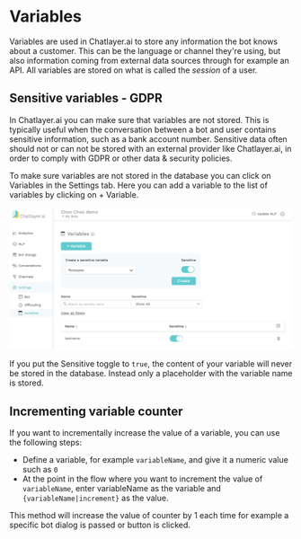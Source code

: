 # Variables

Variables are used in Chatlayer.ai to store any information the bot knows about a customer. This can be the language or channel they're using, but also information coming from external data sources through for example an API. All variables are stored on what is called the _session_ of a user.

## Sensitive variables - GDPR

In Chatlayer.ai you can make sure that variables are not stored. This is typically useful when the conversation between a bot and user contains sensitive information, such as a bank account number. Sensitive data often should not or can not be stored with an external provider like Chatlayer.ai, in order to comply with GDPR or other data & security policies.

To make sure variables are not stored in the database you can click on Variables in the Settings tab. Here you can add a variable to the list of variables by clicking on + Variable. 

![](../../.gitbook/assets/screenshot-2019-05-13-at-14.48.10.png)

If you put the Sensitive toggle to `true`, the content of your variable will never be stored in the database. Instead only a placeholder with the variable name is stored.

## Incrementing variable counter

If you want to incrementally increase the value of a variable, you can use the following steps:

* Define a variable, for example `variableName`, and give it a numeric value such as `0`
* At the point in the flow where you want to increment the value of `variableName`, enter variableName as the variable and `{variableName|increment}` as the value.

This method will increase the value of counter by 1 each time for example a specific bot dialog is passed or button is clicked.



